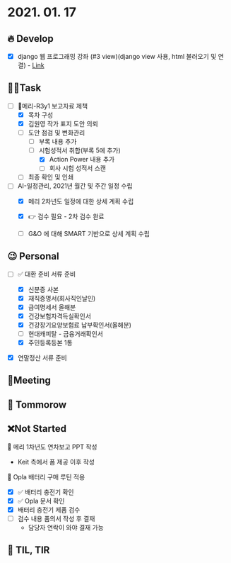 # 2021. 01. 17

## 🔥 Develop

- [x] django 웹 프로그래밍 강좌 (#3 view)(django view 사용, html 불러오기 및 연결) - [Link](https://www.youtube.com/watch?v=oDNXcPJ0KCo&list=PLi4xPOplIq7d1vDdLBAvS5PmQR-p6KwUz&index=6)



##  🏳‍🌈Task

- [ ] 📝메리-R3y1 보고자료 제책
  - [x] 목차 구성
  - [x] 김원영 작가 표지 도안 의뢰
  - [ ] 도안 점검 및 변화관리
    - [ ] 부록 내용 추가
    - [ ] 시험성적서 취합(부록 5에 추가)
      - [x] Action Power 내용 추가
      - [ ] 회사 시험 성적서 스캔
  - [ ] 최종 확인 및 인쇄
- [ ] AI-일정관리, 2021년 월간 및 주간 일정 수립
  - [x] 메리 2차년도 일정에 대한 상세 계획 수립 
  - [x] 👉 검수 필요 - 2차 검수 완료
  - [ ] G&O 에 대해 SMART 기반으로 상세 계획 수립




## 😉 Personal

- [ ] ✅ 대환 준비 서류 준비
  - [x] 신분증 사본
  - [x] 재직증명서(회사직인날인)
  - [x] 급여명세서 올해분
  - [x] 건강보험자격득실확인서
  - [x] 건강장기요양보험료 납부확인서(올해분)
  - [ ] 현대캐피탈 - 금융거래확인서
  - [x] 주민등록등본 1통
- [x] 연말정산 서류 준비




## :dizzy: ​Meeting



## 🚸 Tommorow



## ❌Not Started

📝 메리 1차년도 연차보고 PPT 작성

* Keit 측에서 폼 제공 이후 작성

🎨 Opla 배터리 구매 루틴 적용

- [x] ✅ 배터리 충전기 확인
- [x] ✅ Opla 문서 확인
- [x] 배터리 충전기 제품 검수
- [ ] 검수 내용 품의서 작성 후 결재
  * 담당자 연락이 와야 결재 가능



## 📸 TIL, TIR

